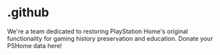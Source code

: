 # .github
We're a team dedicated to restoring PlayStation Home's original  functionality for gaming history preservation and education. Donate your PSHome data here!
